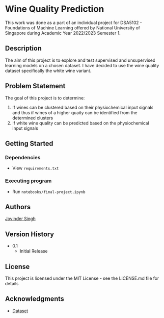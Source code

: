 # Wine Quality Prediction

This work was done as a part of an individual project for DSA5102 - Foundations
of Machine Learning offered by National University of Singapore during
Academic Year 2022/2023 Semester 1.

## Description

The aim of this project is to explore and test supervised and unsupervised 
learning models on a chosen dataset. I have decided to use the wine quality 
dataset specifically the white wine variant.

## Problem Statement
The goal of this project is to determine:
1. If wines can be clustered based on their physiochemical input signals 
and thus if wines of a higher quaity can be identified from the determined clusters  
2. If white wine quality can be predicted based on the physiochemical input signals

## Getting Started

### Dependencies

* View `requirements.txt`

### Executing program

* Run `notebooks/final-project.ipynb`

## Authors

[Jovinder Singh](https://www.linkedin.com/in/jovindersingh/)

## Version History

* 0.1
    * Initial Release

## License

This project is licensed under the MIT License - see the LICENSE.md file for details

## Acknowledgments

* [Dataset](https://archive.ics.uci.edu/ml/datasets/Wine+Quality)